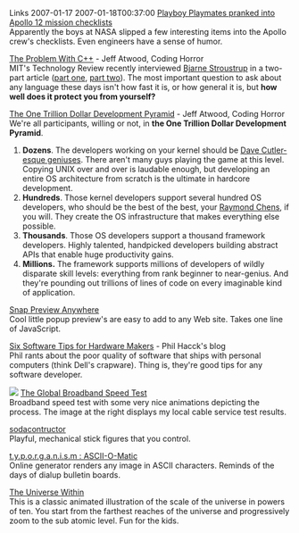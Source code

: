 Links 2007-01-17
2007-01-18T00:37:00
[Playboy Playmates pranked into Apollo 12 mission checklists](http://www.boingboing.net/2007/01/13/playboy_playmates_pr.html)   
Apparently the boys at NASA slipped a few interesting items into the Apollo crew's checklists. Even engineers have a sense of humor.

[The Problem With C++](http://www.codinghorror.com/blog/archives/000768.html) - Jeff Atwood, Coding Horror  
MIT's Technology Review recently interviewed [Bjarne Stroustrup](http://en.wikipedia.org/wiki/Bjarne_Stroustrup) in a two-part article ([part one](http://www.technologyreview.com/InfoTech/17831/), [part two](http://www.technologyreview.com/Infotech/17868/)). The most important question to ask about any language these days isn't how fast it is, or how general it is, but **how well does it protect you from yourself?**

[The One Trillion Dollar Development Pyramid](http://www.codinghorror.com/blog/archives/000224.html) - Jeff Atwood, Coding Horror  
We're all participants, willing or not, in **the One Trillion Dollar Development Pyramid**. 

  1. **Dozens**. The developers working on your kernel should be [Dave Cutler-esque geniuses](http://www.codinghorror.com/blog/archives/000060.html). There aren't many guys playing the game at this level. Copying UNIX over and over is laudable enough, but developing an entire OS architecture from scratch is the ultimate in hardcore development. 
  2. **Hundreds**. Those kernel developers support several hundred OS developers, who should be the best of the best, your [Raymond Chens](http://weblogs.asp.net/oldnewthing/), if you will. They create the OS infrastructure that makes everything else possible. 
  3. **Thousands**. Those OS developers support a thousand framework developers. Highly talented, handpicked developers building abstract APIs that enable huge productivity gains. 
  4. **Millions.** The framework supports millions of developers of wildly disparate skill levels: everything from rank beginner to near-genius. And they're pounding out trillions of lines of code on every imaginable kind of application. 

[Snap Preview Anywhere](http://www.snap.com/about/spa_faq.php)   
Cool little popup preview's are easy to add to any Web site. Takes one line of JavaScript.

[Six Software Tips for Hardware Makers](http://haacked.com/archive/2007/01/14/6_Software_Tips_For_Hardware_Makers.aspx) - Phil Hacck's blog  
Phil rants about the poor quality of software that ships with personal computers (think Dell's crapware). Thing is, they're good tips for any software developer.

![](/content/images/blog/WindowsLiveWriter/Links20070117_10D0D/speedtest%5B4%5D.png) [The Global Broadband Speed Test](http://www.speedtest.net/)   
Broadband speed test with some very nice animations depicting the process. The image at the right displays my local cable service test results.

[sodacontructor](http://www.sodaplay.com/constructor/player.htm)   
Playful, mechanical stick figures that you control.

[t.y.p.o.r.g.a.n.i.s.m : ASCII-O-Matic](http://www.typorganism.com/asciiomatic/)   
Online generator renders any image in ASCII characters. Reminds of the days of dialup bulletin boards.

[The Universe Within](http://www.micro.magnet.fsu.edu/primer/java/scienceopticsu/powersof10/)   
This is a classic animated illustration of the scale of the universe in powers of ten. You start from the farthest reaches of the universe and progressively zoom to the sub atomic level. Fun for the kids.
